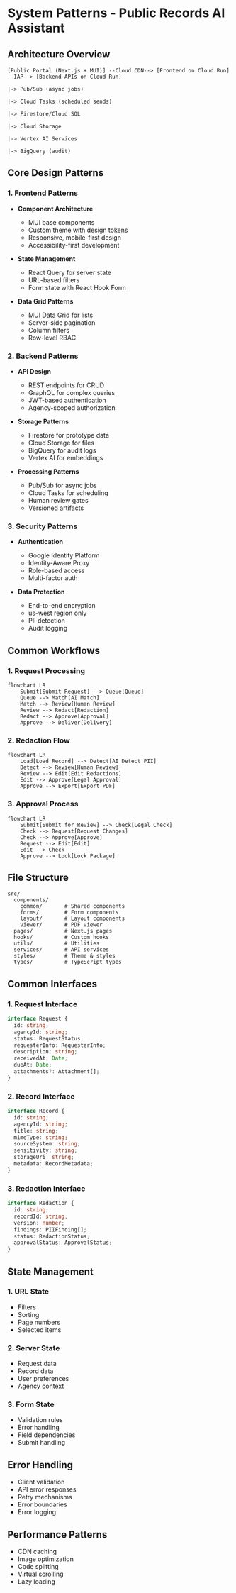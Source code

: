 # System Patterns - Public Records AI Assistant

## Architecture Overview

```
[Public Portal (Next.js + MUI)] --Cloud CDN--> [Frontend on Cloud Run] --IAP--> [Backend APIs on Cloud Run]
                                                                     |-> Pub/Sub (async jobs)
                                                                     |-> Cloud Tasks (scheduled sends)
                                                                     |-> Firestore/Cloud SQL
                                                                     |-> Cloud Storage
                                                                     |-> Vertex AI Services
                                                                     |-> BigQuery (audit)
```

## Core Design Patterns

### 1. Frontend Patterns
- **Component Architecture**
  - MUI base components
  - Custom theme with design tokens
  - Responsive, mobile-first design
  - Accessibility-first development

- **State Management**
  - React Query for server state
  - URL-based filters
  - Form state with React Hook Form

- **Data Grid Patterns**
  - MUI Data Grid for lists
  - Server-side pagination
  - Column filters
  - Row-level RBAC

### 2. Backend Patterns
- **API Design**
  - REST endpoints for CRUD
  - GraphQL for complex queries
  - JWT-based authentication
  - Agency-scoped authorization

- **Storage Patterns**
  - Firestore for prototype data
  - Cloud Storage for files
  - BigQuery for audit logs
  - Vertex AI for embeddings

- **Processing Patterns**
  - Pub/Sub for async jobs
  - Cloud Tasks for scheduling
  - Human review gates
  - Versioned artifacts

### 3. Security Patterns
- **Authentication**
  - Google Identity Platform
  - Identity-Aware Proxy
  - Role-based access
  - Multi-factor auth

- **Data Protection**
  - End-to-end encryption
  - us-west region only
  - PII detection
  - Audit logging

## Common Workflows

### 1. Request Processing
```mermaid
flowchart LR
    Submit[Submit Request] --> Queue[Queue]
    Queue --> Match[AI Match]
    Match --> Review[Human Review]
    Review --> Redact[Redaction]
    Redact --> Approve[Approval]
    Approve --> Deliver[Delivery]
```

### 2. Redaction Flow
```mermaid
flowchart LR
    Load[Load Record] --> Detect[AI Detect PII]
    Detect --> Review[Human Review]
    Review --> Edit[Edit Redactions]
    Edit --> Approve[Legal Approval]
    Approve --> Export[Export PDF]
```

### 3. Approval Process
```mermaid
flowchart LR
    Submit[Submit for Review] --> Check[Legal Check]
    Check --> Request[Request Changes]
    Check --> Approve[Approve]
    Request --> Edit[Edit]
    Edit --> Check
    Approve --> Lock[Lock Package]
```

## File Structure
```
src/
  components/
    common/       # Shared components
    forms/        # Form components
    layout/       # Layout components
    viewer/       # PDF viewer
  pages/          # Next.js pages
  hooks/          # Custom hooks
  utils/          # Utilities
  services/       # API services
  styles/         # Theme & styles
  types/          # TypeScript types
```

## Common Interfaces

### 1. Request Interface
```typescript
interface Request {
  id: string;
  agencyId: string;
  status: RequestStatus;
  requesterInfo: RequesterInfo;
  description: string;
  receivedAt: Date;
  dueAt: Date;
  attachments?: Attachment[];
}
```

### 2. Record Interface
```typescript
interface Record {
  id: string;
  agencyId: string;
  title: string;
  mimeType: string;
  sourceSystem: string;
  sensitivity: string;
  storageUri: string;
  metadata: RecordMetadata;
}
```

### 3. Redaction Interface
```typescript
interface Redaction {
  id: string;
  recordId: string;
  version: number;
  findings: PIIFinding[];
  status: RedactionStatus;
  approvalStatus: ApprovalStatus;
}
```

## State Management

### 1. URL State
- Filters
- Sorting
- Page numbers
- Selected items

### 2. Server State
- Request data
- Record data
- User preferences
- Agency context

### 3. Form State
- Validation rules
- Error handling
- Field dependencies
- Submit handling

## Error Handling
- Client validation
- API error responses
- Retry mechanisms
- Error boundaries
- Error logging

## Performance Patterns
- CDN caching
- Image optimization
- Code splitting
- Virtual scrolling
- Lazy loading
